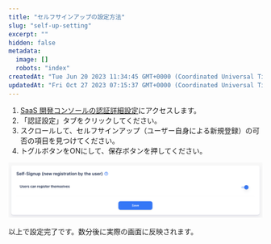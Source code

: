 ```yaml
---
title: "セルフサインアップの設定方法"
slug: "self-up-setting"
excerpt: ""
hidden: false
metadata: 
  image: []
  robots: "index"
createdAt: "Tue Jun 20 2023 11:34:45 GMT+0000 (Coordinated Universal Time)"
updatedAt: "Fri Oct 27 2023 07:15:37 GMT+0000 (Coordinated Universal Time)"
---
```

1. <a href="https://settings.console.saasus.io/customize" target="_blank">SaaS 開発コンソールの認証詳細設定</a>にアクセスします。
2. 「認証設定」タブをクリックしてください。
3. スクロールして、セルフサインアップ（ユーザー自身による新規登録）の可否の項目を見つけてください。
4. トグルボタンをONにして、保存ボタンを押してください。

![self-up-setting-1](/ja/img/aws-marketplace-integration/supplementary/self-up-setting-1.png)

以上で設定完了です。数分後に実際の画面に反映されます。
